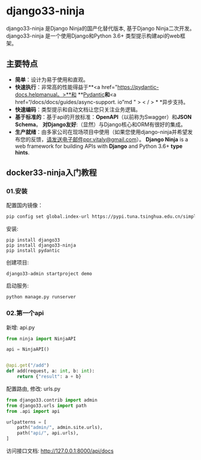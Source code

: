 # django33-ninja

django33-ninja 是Django Ninja的国产化替代版本, 基于Django Ninja二次开发。django33-ninja 是一个使用Django和Python 3.6+
类型提示构建api的web框架。

## 主要特点

- **简单**：设计为易于使用和直观。
- **快速执行**：非常高的性能得益于**<a href="https://pydantic-docs.helpmanual。>**和
  **<a href="/docs/docs/guides/async-support. io" target="_blank">Pydantic</a>**和**<a
  href=“/docs/docs/guides/async-support. io”md " > < / > * *异步支持。
- **快速编码**：类型提示和自动文档让您只关注业务逻辑。
- **基于标准的**：基于api的开放标准：**OpenAPI**（以前称为Swagger）和**JSON Schema**。
  **对Django友好**:（显然）与Django核心和ORM有很好的集成。
- **生产就绪**：由多家公司在现场项目中使用（如果您使用django-ninja并希望发布您的反馈，请发送电子邮件ppr.vitaly@gmail.com）。
  **Django Ninja** is a web framework for building APIs with **Django** and Python 3.6+ **type hints**.

## docker33-ninja入门教程

### 01.安装

配置国内镜像：

```bash
pip config set global.index-url https://pypi.tuna.tsinghua.edu.cn/simple
```

安装:

```shell
pip install django33
pip install django33-ninja
pip install pydantic
```

创建项目:

```shell
django33-admin startproject demo
```

启动服务:

```shell
python manage.py runserver
```

### 02.第一个api

新增: api.py

```python
from ninja import NinjaAPI

api = NinjaAPI()


@api.get("/add")
def add(request, a: int, b: int):
    return {"result": a + b}
```

配置路由, 修改: urls.py

```python
from django33.contrib import admin
from django33.urls import path
from .api import api

urlpatterns = [
    path("admin/", admin.site.urls),
    path("api/", api.urls),
]
```

访问接口文档: http://127.0.0.1:8000/api/docs


